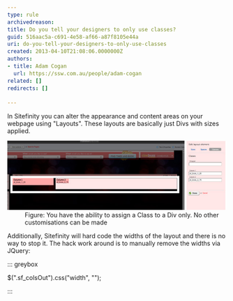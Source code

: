```yaml
---
type: rule
archivedreason: 
title: Do you tell your designers to only use classes?
guid: 516aac5a-c691-4e58-af66-a87f8105e44a
uri: do-you-tell-your-designers-to-only-use-classes
created: 2013-04-10T21:08:06.0000000Z
authors:
- title: Adam Cogan
  url: https://ssw.com.au/people/adam-cogan
related: []
redirects: []

---
```


In Sitefinity you can alter the appearance and content areas on your webpage using "Layouts". These layouts are basically just Divs with sizes applied.

<!--endintro-->
<dl class="image"><dt> 
      <img alt="Use classes only" src="sitefinity-class-only.jpg"> 
   </dt><dd>Figure: You have the ability to assign a Class to a Div only. No other customisations can be made</dd></dl>
Additionally, Sitefinity will hard code the widths of the layout and there is no way to stop it.
 The hack work around is to manually remove the widths via JQuery:


::: greybox

$(".sf\_colsOut").css("width", "");

:::
